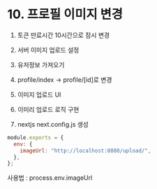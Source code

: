 # 10. 프로필 이미지 변경

1. 토큰 만료시간 10시간으로 잠시 변경

2. 서버 이미지 업로드 설정

3. 유저정보 가져오기

4. profile/index -> profile/[id]로 변경

5. 이미지 업로드 UI

6. 이미리 업로드 로직 구현

7. nextjs next.config.js 생성

```javascript
module.exports = {
  env: {
    imageUrl: "http://localhost:8080/upload/",
  },
};
```

사용법 : process.env.imageUrl
